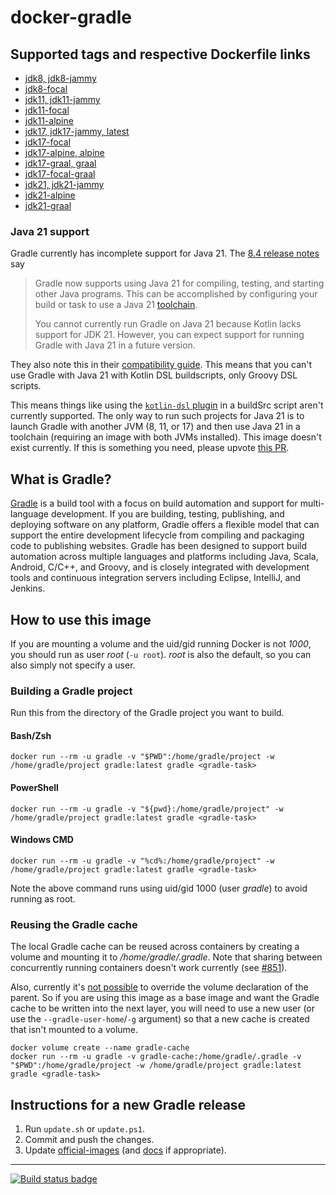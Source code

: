 # docker-gradle

## Supported tags and respective Dockerfile links

* [jdk8, jdk8-jammy](https://github.com/keeganwitt/docker-gradle/blob/master/jdk8/Dockerfile)
* [jdk8-focal](https://github.com/keeganwitt/docker-gradle/blob/master/jdk8-focal/Dockerfile)
* [jdk11, jdk11-jammy](https://github.com/keeganwitt/docker-gradle/blob/master/jdk11/Dockerfile)
* [jdk11-focal](https://github.com/keeganwitt/docker-gradle/blob/master/jdk11-focal/Dockerfile)
* [jdk11-alpine](https://github.com/keeganwitt/docker-gradle/blob/master/jdk11-alpine/Dockerfile)
* [jdk17, jdk17-jammy, latest](https://github.com/keeganwitt/docker-gradle/blob/master/jdk17/Dockerfile)
* [jdk17-focal](https://github.com/keeganwitt/docker-gradle/blob/master/jdk17-focal/Dockerfile)
* [jdk17-alpine, alpine](https://github.com/keeganwitt/docker-gradle/blob/master/jdk17-alpine/Dockerfile)
* [jdk17-graal, graal](https://github.com/keeganwitt/docker-gradle/blob/master/jdk17-graal/Dockerfile)
* [jdk17-focal-graal](https://github.com/keeganwitt/docker-gradle/blob/master/jdk17-focal-graal/Dockerfile)
* [jdk21, jdk21-jammy](https://github.com/keeganwitt/docker-gradle/blob/master/jdk21/Dockerfile)
* [jdk21-alpine](https://github.com/keeganwitt/docker-gradle/blob/master/jdk21-alpine/Dockerfile)
* [jdk21-graal](https://github.com/keeganwitt/docker-gradle/blob/master/jdk21-graal/Dockerfile)

### Java 21 support

Gradle currently has incomplete support for Java 21. The [8.4 release notes](https://docs.gradle.org/8.4/release-notes.html#java-21) say

> Gradle now supports using Java 21 for compiling, testing, and starting other Java programs. This can be accomplished by configuring your build or task to use a Java 21 [toolchain](https://docs.gradle.org/8.4/userguide/toolchains.html).
>
> You cannot currently run Gradle on Java 21 because Kotlin lacks support for JDK 21. However, you can expect support for running Gradle with Java 21 in a future version.

They also note this in their [compatibility guide](https://docs.gradle.org/current/userguide/compatibility.html).
This means that you can't use Gradle with Java 21 with Kotlin DSL buildscripts, only Groovy DSL scripts.

This means things like using the [`kotlin-dsl` plugin](https://docs.gradle.org/current/userguide/kotlin_dsl.html#sec:kotlin-dsl_plugin) in a buildSrc script aren't currently supported. The only way to run such projects for Java 21 is to launch Gradle with another JVM (8, 11, or 17) and then use Java 21 in a toolchain (requiring an image with both JVMs installed). This image doesn't exist currently. If this is something you need, please upvote [this PR](https://github.com/keeganwitt/docker-gradle/pull/265#issue-1938848965).

## What is Gradle?

[Gradle](https://gradle.org/) is a build tool with a focus on build automation and support for multi-language development. If you are building, testing, publishing, and deploying software on any platform, Gradle offers a flexible model that can support the entire development lifecycle from compiling and packaging code to publishing websites. Gradle has been designed to support build automation across multiple languages and platforms including Java, Scala, Android, C/C++, and Groovy, and is closely integrated with development tools and continuous integration servers including Eclipse, IntelliJ, and Jenkins.

## How to use this image

If you are mounting a volume and the uid/gid running Docker is not *1000*, you should run as user *root* (`-u root`).
*root* is also the default, so you can also simply not specify a user.

### Building a Gradle project

Run this from the directory of the Gradle project you want to build.

#### Bash/Zsh

`docker run --rm -u gradle -v "$PWD":/home/gradle/project -w /home/gradle/project gradle:latest gradle <gradle-task>`

#### PowerShell

`docker run --rm -u gradle -v "${pwd}:/home/gradle/project" -w /home/gradle/project gradle:latest gradle <gradle-task>`

#### Windows CMD

`docker run --rm -u gradle -v "%cd%:/home/gradle/project" -w /home/gradle/project gradle:latest gradle <gradle-task>`

Note the above command runs using uid/gid 1000 (user *gradle*) to avoid running as root.

### Reusing the Gradle cache

The local Gradle cache can be reused across containers by creating a volume and mounting it to _/home/gradle/.gradle_.
Note that sharing between concurrently running containers doesn't work currently
(see [#851](https://github.com/gradle/gradle/issues/851)).

Also, currently it's [not possible](https://github.com/moby/moby/issues/3465) to override the volume declaration of the parent.
So if you are using this image as a base image and want the Gradle cache to be written into the next layer, you will need to use a new user (or use the `--gradle-user-home`/`-g` argument) so that a new cache is created that isn't mounted to a volume.

```
docker volume create --name gradle-cache
docker run --rm -u gradle -v gradle-cache:/home/gradle/.gradle -v "$PWD":/home/gradle/project -w /home/gradle/project gradle:latest gradle <gradle-task>
```

## Instructions for a new Gradle release

1. Run `update.sh` or `update.ps1`.
1. Commit and push the changes.
1. Update [official-images](https://github.com/docker-library/official-images) (and [docs](https://github.com/docker-library/docs) if appropriate).

---
[![Build status badge](https://github.com/keeganwitt/docker-gradle/workflows/GitHub%20CI/badge.svg)](https://github.com/keeganwitt/docker-gradle/actions?query=workflow%3A%22GitHub+CI%22)
